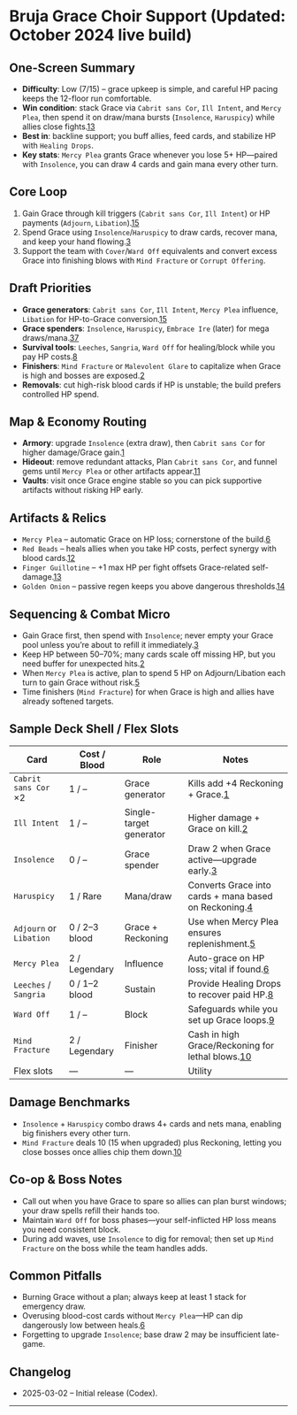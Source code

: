 # Bruja Grace Choir Support (Updated: October 2024 live build)

## One-Screen Summary
- **Difficulty**: Low (7/15) – grace upkeep is simple, and careful HP pacing keeps the 12-floor run comfortable.
- **Win condition**: stack Grace via `Cabrit sans Cor`, `Ill Intent`, and `Mercy Plea`, then spend it on draw/mana bursts (`Insolence`, `Haruspicy`) while allies close fights.[1][2][3][4]
- **Best in**: backline support; you buff allies, feed cards, and stabilize HP with `Healing Drops`.
- **Key stats**: `Mercy Plea` grants Grace whenever you lose 5+ HP—paired with `Insolence`, you can draw 4 cards and gain mana every other turn.

## Core Loop
1. Gain Grace through kill triggers (`Cabrit sans Cor`, `Ill Intent`) or HP payments (`Adjourn`, `Libation`).[1][2][5]
2. Spend Grace using `Insolence`/`Haruspicy` to draw cards, recover mana, and keep your hand flowing.[3][4]
3. Support the team with `Cover`/`Ward Off` equivalents and convert excess Grace into finishing blows with `Mind Fracture` or `Corrupt Offering`.

## Draft Priorities
- **Grace generators**: `Cabrit sans Cor`, `Ill Intent`, `Mercy Plea` influence, `Libation` for HP-to-Grace conversion.[1][2][5][6]
- **Grace spenders**: `Insolence`, `Haruspicy`, `Embrace Ire` (later) for mega draws/mana.[3][4][7]
- **Survival tools**: `Leeches`, `Sangria`, `Ward Off` for healing/block while you pay HP costs.[8][9]
- **Finishers**: `Mind Fracture` or `Malevolent Glare` to capitalize when Grace is high and bosses are exposed.[2][10]
- **Removals**: cut high-risk blood cards if HP is unstable; the build prefers controlled HP spend.

## Map & Economy Routing
- **Armory**: upgrade `Insolence` (extra draw), then `Cabrit sans Cor` for higher damage/Grace gain.[1][3]
- **Hideout**: remove redundant attacks, Plan `Cabrit sans Cor`, and funnel gems until `Mercy Plea` or other artifacts appear.[11]
- **Vaults**: visit once Grace engine stable so you can pick supportive artifacts without risking HP early.

## Artifacts & Relics
- `Mercy Plea` – automatic Grace on HP loss; cornerstone of the build.[6]
- `Red Beads` – heals allies when you take HP costs, perfect synergy with blood cards.[12]
- `Finger Guillotine` – +1 max HP per fight offsets Grace-related self-damage.[13]
- `Golden Onion` – passive regen keeps you above dangerous thresholds.[14]

## Sequencing & Combat Micro
- Gain Grace first, then spend with `Insolence`; never empty your Grace pool unless you’re about to refill it immediately.[3]
- Keep HP between 50–70%; many cards scale off missing HP, but you need buffer for unexpected hits.[2]
- When `Mercy Plea` is active, plan to spend 5 HP on Adjourn/Libation each turn to gain Grace without risk.[5][6]
- Time finishers (`Mind Fracture`) for when Grace is high and allies have already softened targets.

## Sample Deck Shell / Flex Slots
| Card | Cost / Blood | Role | Notes |
| --- | --- | --- | --- |
| `Cabrit sans Cor` ×2 | 1 / – | Grace generator | Kills add +4 Reckoning + Grace.[1]
| `Ill Intent` | 1 / – | Single-target generator | Higher damage + Grace on kill.[2]
| `Insolence` | 0 / – | Grace spender | Draw 2 when Grace active—upgrade early.[3]
| `Haruspicy` | 1 / Rare | Mana/draw | Converts Grace into cards + mana based on Reckoning.[4]
| `Adjourn` or `Libation` | 0 / 2–3 blood | Grace + Reckoning | Use when Mercy Plea ensures replenishment.[5]
| `Mercy Plea` | 2 / Legendary | Influence | Auto-grace on HP loss; vital if found.[6]
| `Leeches` / `Sangria` | 0 / 1–2 blood | Sustain | Provide Healing Drops to recover paid HP.[8]
| `Ward Off` | 1 / – | Block | Safeguards while you set up Grace loops.[9]
| `Mind Fracture` | 2 / Legendary | Finisher | Cash in high Grace/Reckoning for lethal blows.[10]
| Flex slots | — | — | Utility | `Malevolent Glare`, `Tongue Bite`, or ally-support cards depending on drops.[10]

## Damage Benchmarks
- `Insolence` + `Haruspicy` combo draws 4+ cards and nets mana, enabling big finishers every other turn.
- `Mind Fracture` deals 10 (15 when upgraded) plus Reckoning, letting you close bosses once allies chip them down.[10]

## Co-op & Boss Notes
- Call out when you have Grace to spare so allies can plan burst windows; your draw spells refill their hands too.
- Maintain `Ward Off` for boss phases—your self-inflicted HP loss means you need consistent block.
- During add waves, use `Insolence` to dig for removal; then set up `Mind Fracture` on the boss while the team handles adds.

## Common Pitfalls
- Burning Grace without a plan; always keep at least 1 stack for emergency draw.
- Overusing blood-cost cards without `Mercy Plea`—HP can dip dangerously low between heals.[6]
- Forgetting to upgrade `Insolence`; base draw 2 may be insufficient late-game.

## Changelog
- 2025-03-02 – Initial release (Codex).

---

[1]: https://hellcard.fandom.com/wiki/Cabrit_sans_Cor "Cabrit sans Cor | Hellcard Wiki"
[2]: https://hellcard.fandom.com/wiki/Ill_Intent "Ill Intent | Hellcard Wiki"
[3]: https://hellcard.fandom.com/wiki/Insolence "Insolence | Hellcard Wiki"
[4]: https://hellcard.fandom.com/wiki/Haruspicy "Haruspicy | Hellcard Wiki"
[5]: https://hellcard.fandom.com/wiki/Adjourn "Adjourn | Hellcard Wiki"
[6]: https://hellcard.fandom.com/wiki/Mercy_Plea "Mercy Plea | Hellcard Wiki"
[7]: https://hellcard.fandom.com/wiki/Embrace_Ire "Embrace Ire | Hellcard Wiki"
[8]: https://hellcard.fandom.com/wiki/Leeches "Leeches | Hellcard Wiki"
[9]: https://hellcard.fandom.com/wiki/Ward_Off "Ward Off | Hellcard Wiki"
[10]: https://hellcard.fandom.com/wiki/Mind_Fracture "Mind Fracture | Hellcard Wiki"
[11]: https://hellcard.fandom.com/wiki/Locations "Locations | Hellcard Wiki"
[12]: https://hellcard.fandom.com/wiki/Red_Beads "Red Beads | Hellcard Wiki"
[13]: https://hellcard.fandom.com/wiki/Finger_Guillotine "Finger Guillotine | Hellcard Wiki"
[14]: https://hellcard.fandom.com/wiki/Golden_Onion "Golden Onion | Hellcard Wiki"
